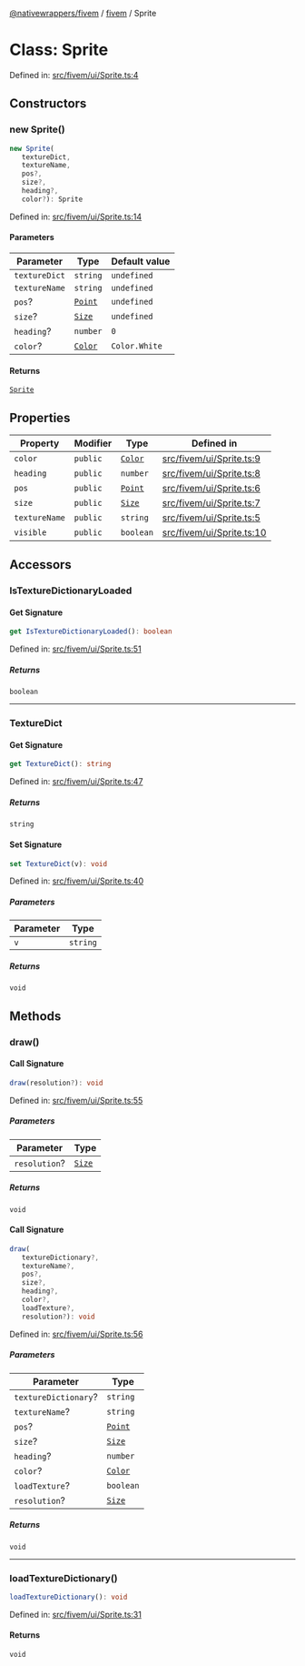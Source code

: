 [@nativewrappers/fivem](../../README.md) / [fivem](../README.md) / Sprite

# Class: Sprite

Defined in: [src/fivem/ui/Sprite.ts:4](https://github.com/nativewrappers/nativewrappers/blob/756c662f77d10717b10de50b84f2e02fa47719d1/src/fivem/ui/Sprite.ts#L4)

## Constructors

### new Sprite()

```ts
new Sprite(
   textureDict, 
   textureName, 
   pos?, 
   size?, 
   heading?, 
   color?): Sprite
```

Defined in: [src/fivem/ui/Sprite.ts:14](https://github.com/nativewrappers/nativewrappers/blob/756c662f77d10717b10de50b84f2e02fa47719d1/src/fivem/ui/Sprite.ts#L14)

#### Parameters

| Parameter | Type | Default value |
| ------ | ------ | ------ |
| `textureDict` | `string` | `undefined` |
| `textureName` | `string` | `undefined` |
| `pos`? | [`Point`](Point.md) | `undefined` |
| `size`? | [`Size`](Size.md) | `undefined` |
| `heading`? | `number` | `0` |
| `color`? | [`Color`](Color.md) | `Color.White` |

#### Returns

[`Sprite`](Sprite.md)

## Properties

| Property | Modifier | Type | Defined in |
| ------ | ------ | ------ | ------ |
| <a id="color-1"></a> `color` | `public` | [`Color`](Color.md) | [src/fivem/ui/Sprite.ts:9](https://github.com/nativewrappers/nativewrappers/blob/756c662f77d10717b10de50b84f2e02fa47719d1/src/fivem/ui/Sprite.ts#L9) |
| <a id="heading-1"></a> `heading` | `public` | `number` | [src/fivem/ui/Sprite.ts:8](https://github.com/nativewrappers/nativewrappers/blob/756c662f77d10717b10de50b84f2e02fa47719d1/src/fivem/ui/Sprite.ts#L8) |
| <a id="pos-1"></a> `pos` | `public` | [`Point`](Point.md) | [src/fivem/ui/Sprite.ts:6](https://github.com/nativewrappers/nativewrappers/blob/756c662f77d10717b10de50b84f2e02fa47719d1/src/fivem/ui/Sprite.ts#L6) |
| <a id="size-1"></a> `size` | `public` | [`Size`](Size.md) | [src/fivem/ui/Sprite.ts:7](https://github.com/nativewrappers/nativewrappers/blob/756c662f77d10717b10de50b84f2e02fa47719d1/src/fivem/ui/Sprite.ts#L7) |
| <a id="texturename-1"></a> `textureName` | `public` | `string` | [src/fivem/ui/Sprite.ts:5](https://github.com/nativewrappers/nativewrappers/blob/756c662f77d10717b10de50b84f2e02fa47719d1/src/fivem/ui/Sprite.ts#L5) |
| <a id="visible"></a> `visible` | `public` | `boolean` | [src/fivem/ui/Sprite.ts:10](https://github.com/nativewrappers/nativewrappers/blob/756c662f77d10717b10de50b84f2e02fa47719d1/src/fivem/ui/Sprite.ts#L10) |

## Accessors

### IsTextureDictionaryLoaded

#### Get Signature

```ts
get IsTextureDictionaryLoaded(): boolean
```

Defined in: [src/fivem/ui/Sprite.ts:51](https://github.com/nativewrappers/nativewrappers/blob/756c662f77d10717b10de50b84f2e02fa47719d1/src/fivem/ui/Sprite.ts#L51)

##### Returns

`boolean`

***

### TextureDict

#### Get Signature

```ts
get TextureDict(): string
```

Defined in: [src/fivem/ui/Sprite.ts:47](https://github.com/nativewrappers/nativewrappers/blob/756c662f77d10717b10de50b84f2e02fa47719d1/src/fivem/ui/Sprite.ts#L47)

##### Returns

`string`

#### Set Signature

```ts
set TextureDict(v): void
```

Defined in: [src/fivem/ui/Sprite.ts:40](https://github.com/nativewrappers/nativewrappers/blob/756c662f77d10717b10de50b84f2e02fa47719d1/src/fivem/ui/Sprite.ts#L40)

##### Parameters

| Parameter | Type |
| ------ | ------ |
| `v` | `string` |

##### Returns

`void`

## Methods

### draw()

#### Call Signature

```ts
draw(resolution?): void
```

Defined in: [src/fivem/ui/Sprite.ts:55](https://github.com/nativewrappers/nativewrappers/blob/756c662f77d10717b10de50b84f2e02fa47719d1/src/fivem/ui/Sprite.ts#L55)

##### Parameters

| Parameter | Type |
| ------ | ------ |
| `resolution`? | [`Size`](Size.md) |

##### Returns

`void`

#### Call Signature

```ts
draw(
   textureDictionary?, 
   textureName?, 
   pos?, 
   size?, 
   heading?, 
   color?, 
   loadTexture?, 
   resolution?): void
```

Defined in: [src/fivem/ui/Sprite.ts:56](https://github.com/nativewrappers/nativewrappers/blob/756c662f77d10717b10de50b84f2e02fa47719d1/src/fivem/ui/Sprite.ts#L56)

##### Parameters

| Parameter | Type |
| ------ | ------ |
| `textureDictionary`? | `string` |
| `textureName`? | `string` |
| `pos`? | [`Point`](Point.md) |
| `size`? | [`Size`](Size.md) |
| `heading`? | `number` |
| `color`? | [`Color`](Color.md) |
| `loadTexture`? | `boolean` |
| `resolution`? | [`Size`](Size.md) |

##### Returns

`void`

***

### loadTextureDictionary()

```ts
loadTextureDictionary(): void
```

Defined in: [src/fivem/ui/Sprite.ts:31](https://github.com/nativewrappers/nativewrappers/blob/756c662f77d10717b10de50b84f2e02fa47719d1/src/fivem/ui/Sprite.ts#L31)

#### Returns

`void`
